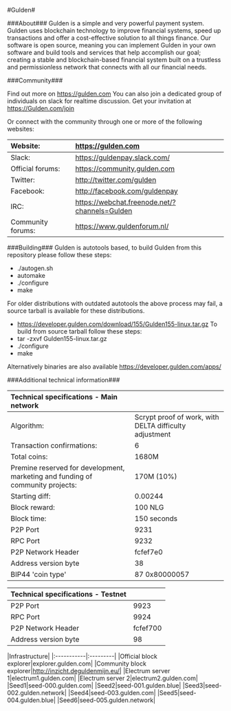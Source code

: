 #Gulden#

###About###
Gulden is a simple and very powerful payment system. Gulden uses blockchain technology to improve financial systems, speed up transactions and offer a cost-effective solution to all things finance. Our software is open source, meaning you can implement Gulden in your own software and build tools and services that help accomplish our goal; creating a stable and blockchain-based financial system built on a trustless and permissionless network that connects with all our financial needs.

###Community###

Find out more on https://gulden.com
You can also join a dedicated group of individuals on slack for realtime discussion. Get your invitation at https://Gulden.com/join

Or connect with the community through one or more of the following websites:

|Website:|https://gulden.com|
|:-----------|:-------|
|Slack:|https://guldenpay.slack.com/|
|Official forums:|https://community.gulden.com|
|Twitter:|http://twitter.com/gulden|
|Facebook:|http://facebook.com/guldenpay|
|IRC:|https://webchat.freenode.net/?channels=Gulden|
|Community forums:|https://www.guldenforum.nl/|


###Building###
Gulden is autotools based, to build Gulden from this repository please follow these steps:
* ./autogen.sh
* automake
* ./configure
* make

For older distributions with outdated autotools the above process may fail, a source tarball is available for these distributions.
* https://developer.gulden.com/download/155/Gulden155-linux.tar.gz
To build from source tarball follow these steps:
* tar -zxvf Gulden155-linux.tar.gz
* ./configure
* make

Alternatively binaries are also available https://developer.gulden.com/apps/


###Additional technical information###


|Technical specifications - Main network||
|:-----------|:---------|
|Algorithm:|Scrypt proof of work, with DELTA difficulty adjustment|
|Transaction confirmations:|6|
|Total coins:|1680M|
|Premine reserved for development, marketing and funding of community projects:|170M (10%)|
|Starting diff:|0.00244|
|Block reward:|100 NLG|
|Block time:|150 seconds|
|P2P Port|9231|
|RPC Port|9232|
|P2P Network Header|fcfef7e0|
|Address version byte|38|
|BIP44 'coin type'|87 0x80000057|

|Technical specifications - Testnet||
|:-----------|:---------|
|P2P Port|9923|
|RPC Port|9924|
|P2P Network Header|fcfef700|
|Address version byte|98|

|Infrastructure|
|:-----------|:---------|
|Official block explorer|explorer.gulden.com|
|Community block explorer|http://inzicht.deguldenmijn.eu/|
|Electrum server 1|electrum1.gulden.com|
|Electrum server 2|electrum2.gulden.com|
|Seed1|seed-000.gulden.com|
|Seed2|seed-001.gulden.blue|
|Seed3|seed-002.gulden.network|
|Seed4|seed-003.gulden.com|
|Seed5|seed-004.gulden.blue|
|Seed6|seed-005.gulden.network|